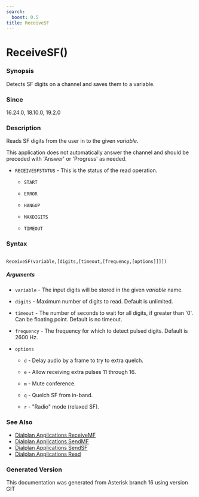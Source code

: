 ```yaml
---
search:
  boost: 0.5
title: ReceiveSF
---
```


# ReceiveSF()

### Synopsis

Detects SF digits on a channel and saves them to a variable.

### Since

16.24.0, 18.10.0, 19.2.0

### Description

Reads SF digits from the user in to the given _variable_.<br>

This application does not automatically answer the channel and should be preceded with 'Answer' or 'Progress' as needed.<br>


* `RECEIVESFSTATUS` - This is the status of the read operation.<br>

    * `START`

    * `ERROR`

    * `HANGUP`

    * `MAXDIGITS`

    * `TIMEOUT`

### Syntax


```

ReceiveSF(variable,[digits,[timeout,[frequency,[options]]]])
```
##### Arguments


* `variable` - The input digits will be stored in the given _variable_ name.<br>

* `digits` - Maximum number of digits to read. Default is unlimited.<br>

* `timeout` - The number of seconds to wait for all digits, if greater than '0'. Can be floating point. Default is no timeout.<br>

* `frequency` - The frequency for which to detect pulsed digits. Default is 2600 Hz.<br>

* `options`

    * `d` - Delay audio by a frame to try to extra quelch.<br>


    * `e` - Allow receiving extra pulses 11 through 16.<br>


    * `m` - Mute conference.<br>


    * `q` - Quelch SF from in-band.<br>


    * `r` - "Radio" mode (relaxed SF).<br>


### See Also

* [Dialplan Applications ReceiveMF](/Asterisk_16_Documentation/API_Documentation/Dialplan_Applications/ReceiveMF)
* [Dialplan Applications SendMF](/Asterisk_16_Documentation/API_Documentation/Dialplan_Applications/SendMF)
* [Dialplan Applications SendSF](/Asterisk_16_Documentation/API_Documentation/Dialplan_Applications/SendSF)
* [Dialplan Applications Read](/Asterisk_16_Documentation/API_Documentation/Dialplan_Applications/Read)


### Generated Version

This documentation was generated from Asterisk branch 16 using version GIT 